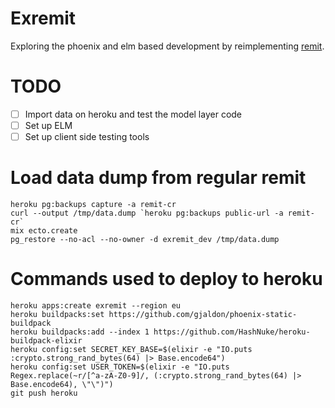 # Exremit

Exploring the phoenix and elm based development by reimplementing [remit](github.com/henrik/remit).

# TODO

* [ ] Import data on heroku and test the model layer code
* [ ] Set up ELM
* [ ] Set up client side testing tools

# Load data dump from regular remit

    heroku pg:backups capture -a remit-cr
    curl --output /tmp/data.dump `heroku pg:backups public-url -a remit-cr`
    mix ecto.create
    pg_restore --no-acl --no-owner -d exremit_dev /tmp/data.dump

# Commands used to deploy to heroku

    heroku apps:create exremit --region eu
    heroku buildpacks:set https://github.com/gjaldon/phoenix-static-buildpack
    heroku buildpacks:add --index 1 https://github.com/HashNuke/heroku-buildpack-elixir
    heroku config:set SECRET_KEY_BASE=$(elixir -e "IO.puts :crypto.strong_rand_bytes(64) |> Base.encode64")
    heroku config:set USER_TOKEN=$(elixir -e "IO.puts Regex.replace(~r/[^a-zA-Z0-9]/, (:crypto.strong_rand_bytes(64) |> Base.encode64), \"\")")
    git push heroku

